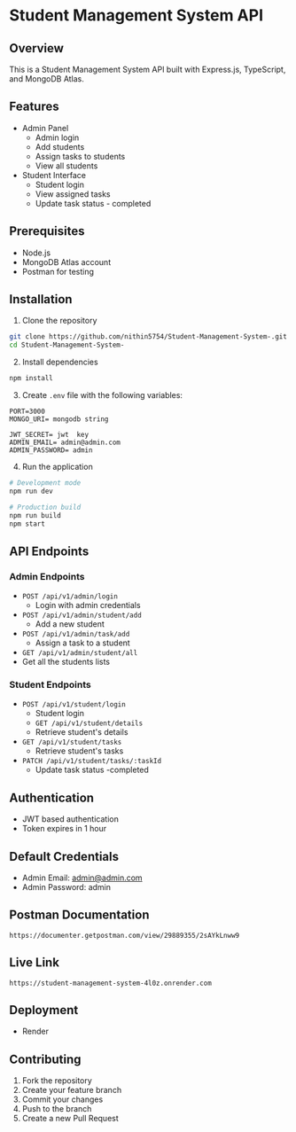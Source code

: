 # Student Management System API

## Overview
This is a  Student Management System API built with Express.js, TypeScript, and MongoDB Atlas. 


## Features
- Admin Panel
  - Admin login
  - Add students
  - Assign tasks to students
  - View all students
- Student Interface
  - Student login
  - View assigned tasks
  - Update task status - completed

## Prerequisites
- Node.js 
- MongoDB Atlas account
- Postman for testing

## Installation

1. Clone the repository
```bash
git clone https://github.com/nithin5754/Student-Management-System-.git
cd Student-Management-System-
```

2. Install dependencies
```bash
npm install
```

3. Create `.env` file with the following variables:
```
PORT=3000   
MONGO_URI= mongodb string 

JWT_SECRET= jwt  key
ADMIN_EMAIL= admin@admin.com
ADMIN_PASSWORD= admin
```

4. Run the application
```bash
# Development mode
npm run dev

# Production build
npm run build
npm start
```

## API Endpoints

### Admin Endpoints
- `POST /api/v1/admin/login`
  - Login with admin credentials 
- `POST /api/v1/admin/student/add`
  - Add a new student
- `POST /api/v1/admin/task/add`
  - Assign a task to a student
 - `GET /api/v1/admin/student/all`
  - Get all the  students lists

### Student Endpoints
- `POST /api/v1/student/login`
  - Student login
  - `GET /api/v1/student/details`
  - Retrieve student's details
- `GET /api/v1/student/tasks`
  - Retrieve student's tasks
- `PATCH /api/v1/student/tasks/:taskId`
  - Update task status -completed

## Authentication
- JWT based authentication
- Token expires in 1 hour

## Default Credentials
- Admin Email: admin@admin.com
- Admin Password: admin

## Postman Documentation

```
https://documenter.getpostman.com/view/29889355/2sAYkLnww9

```
## Live Link

```
https://student-management-system-4l0z.onrender.com

```

## Deployment
- Render

## Contributing
1. Fork the repository
2. Create your feature branch
3. Commit your changes
4. Push to the branch
5. Create a new Pull Request


